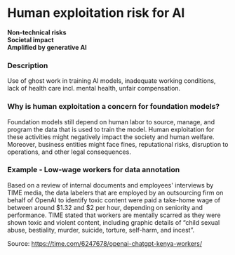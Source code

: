# Human exploitation risk for AI

**Non-technical risks** \
**Societal impact** \
**Amplified by generative AI**

### Description

Use of ghost work in training AI models, inadequate working conditions, lack of health care incl. mental health, unfair compensation.

### Why is human exploitation a concern for foundation models?

Foundation models still depend on human labor to source, manage, and program the data that is used to train the model. Human exploitation for these activities might negatively impact the society and human welfare. Moreover, business entities might face fines, reputational risks, disruption to operations, and other legal consequences.

### Example - Low-wage workers for data annotation

Based on a review of internal documents and employees' interviews by TIME media, the data labelers that are employed by an outsourcing firm on behalf of OpenAI to identify toxic content were paid a take-home wage of between around $1.32 and $2 per hour, depending on seniority and performance. TIME stated that workers are mentally scarred as they were shown toxic and violent content, including graphic details of “child sexual abuse, bestiality, murder, suicide, torture, self-harm, and incest”.

Source: https://time.com/6247678/openai-chatgpt-kenya-workers/